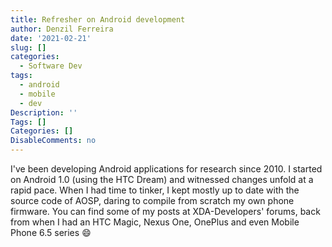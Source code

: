 ```yaml
---
title: Refresher on Android development
author: Denzil Ferreira
date: '2021-02-21'
slug: []
categories:
  - Software Dev
tags:
  - android
  - mobile
  - dev
Description: ''
Tags: []
Categories: []
DisableComments: no
---
```


I've been developing Android applications for research since 2010. I started on Android 1.0 (using the HTC Dream) and witnessed changes unfold at a rapid pace. When I had time to tinker, I kept mostly up to date with the source code of AOSP, daring to compile from scratch my own phone firmware. You can find some of my posts at XDA-Developers' forums, back from when I had an HTC Magic, Nexus One, OnePlus and even Mobile Phone 6.5 series :smile: